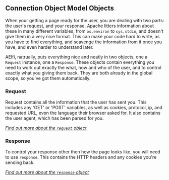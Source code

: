 ## Connection Object Model Objects
When your getting a page ready for the user, you are dealing with two parts: the user's request, and your response. Apache litters information about these in many different variables, from `os.environ` to `sys.stdin`, and doesn't give them in a very nice format. This can make your code hard to write, as you have to find everything, and scavenge the information from it once you have, and even harder to understand later.

AElfi, natrually, puts everything nice and neatly in two objects, one a `Request` instance, one a `Response`. These objects contain everything you 
need to work out exactly the what, how and who of the user, and to control exactly what you giving them back. They are both already in the 
global scope, so you've got them automatically.

### Request
Request contains all the information that the user has sent you. This includes any 'GET' or 'POST' variables, as well as cookies, protocol, ip, and requested URL, even the language their browser asked for. It also contains the user agent, which has been parsed for you.

*[Find out more about the `request` object](request.md)*

### Response
To control your response other then how the page looks like, you will need to use `response`. This contains the HTTP headers and any cookies you're sending back.

*[Find out more about the `response` object](response.md)*